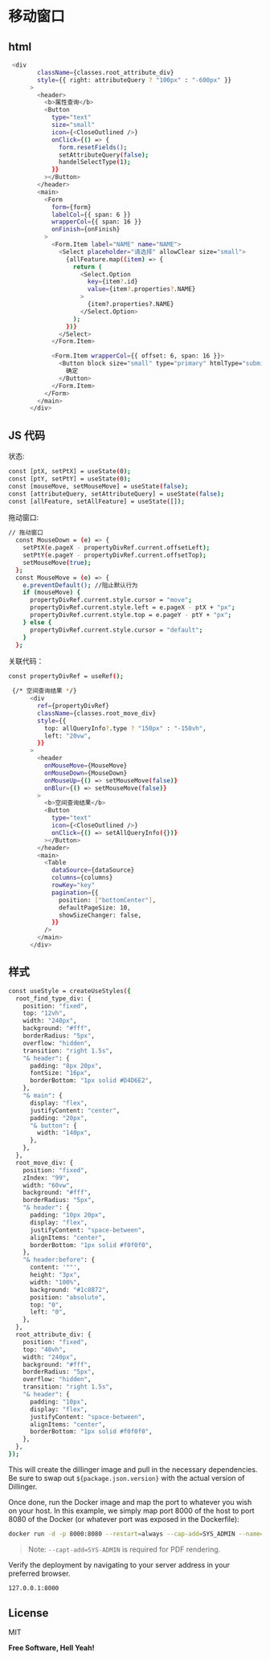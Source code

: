 # 移动窗口

## html

```sh
 <div
        className={classes.root_attribute_div}
        style={{ right: attributeQuery ? "100px" : "-600px" }}
      >
        <header>
          <b>属性查询</b>
          <Button
            type="text"
            size="small"
            icon={<CloseOutlined />}
            onClick={() => {
              form.resetFields();
              setAttributeQuery(false);
              handelSelectType(1);
            }}
          ></Button>
        </header>
        <main>
          <Form
            form={form}
            labelCol={{ span: 6 }}
            wrapperCol={{ span: 16 }}
            onFinish={onFinish}
          >
            <Form.Item label="NAME" name="NAME">
              <Select placeholder="请选择" allowClear size="small">
                {allFeature.map((item) => {
                  return (
                    <Select.Option
                      key={item?.id}
                      value={item?.properties?.NAME}
                    >
                      {item?.properties?.NAME}
                    </Select.Option>
                  );
                })}
              </Select>
            </Form.Item>

            <Form.Item wrapperCol={{ offset: 6, span: 16 }}>
              <Button block size="small" type="primary" htmlType="submit">
                确定
              </Button>
            </Form.Item>
          </Form>
        </main>
      </div>

```

## JS 代码

状态:

```sh
const [ptX, setPtX] = useState(0);
const [ptY, setPtY] = useState(0);
const [mouseMove, setMouseMove] = useState(false);
const [attributeQuery, setAttributeQuery] = useState(false);
const [allFeature, setAllFeature] = useState([]);

```

拖动窗口:

```sh
// 拖动窗口
  const MouseDown = (e) => {
    setPtX(e.pageX - propertyDivRef.current.offsetLeft);
    setPtY(e.pageY - propertyDivRef.current.offsetTop);
    setMouseMove(true);
  };
  const MouseMove = (e) => {
    e.preventDefault(); //阻止默认行为
    if (mouseMove) {
      propertyDivRef.current.style.cursor = "move";
      propertyDivRef.current.style.left = e.pageX - ptX + "px";
      propertyDivRef.current.style.top = e.pageY - ptY + "px";
    } else {
      propertyDivRef.current.style.cursor = "default";
    }
  };


```

关联代码：

```sh
const propertyDivRef = useRef();
```

```sh
 {/* 空间查询结果 */}
      <div
        ref={propertyDivRef}
        className={classes.root_move_div}
        style={{
          top: allQueryInfo?.type ? "150px" : "-150vh",
          left: "20vw",
        }}
      >
        <header
          onMouseMove={MouseMove}
          onMouseDown={MouseDown}
          onMouseUp={() => setMouseMove(false)}
          onBlur={() => setMouseMove(false)}
        >
          <b>空间查询结果</b>
          <Button
            type="text"
            icon={<CloseOutlined />}
            onClick={() => setAllQueryInfo({})}
          ></Button>
        </header>
        <main>
          <Table
            dataSource={dataSource}
            columns={columns}
            rowKey="key"
            pagination={{
              position: ["bottomCenter"],
              defaultPageSize: 10,
              showSizeChanger: false,
            }}
          />
        </main>
      </div>

```

## 样式

```sh
const useStyle = createUseStyles({
  root_find_type_div: {
    position: "fixed",
    top: "12vh",
    width: "240px",
    background: "#fff",
    borderRadius: "5px",
    overflow: "hidden",
    transition: "right 1.5s",
    "& header": {
      padding: "8px 20px",
      fontSize: "16px",
      borderBottom: "1px solid #D4D6E2",
    },
    "& main": {
      display: "flex",
      justifyContent: "center",
      padding: "20px",
      "& button": {
        width: "140px",
      },
    },
  },
  root_move_div: {
    position: "fixed",
    zIndex: "99",
    width: "60vw",
    background: "#fff",
    borderRadius: "5px",
    "& header": {
      padding: "10px 20px",
      display: "flex",
      justifyContent: "space-between",
      alignItems: "center",
      borderBottom: "1px solid #f0f0f0",
    },
    "& header:before": {
      content: '""',
      height: "3px",
      width: "100%",
      background: "#1c8872",
      position: "absolute",
      top: "0",
      left: "0",
    },
  },
  root_attribute_div: {
    position: "fixed",
    top: "40vh",
    width: "240px",
    background: "#fff",
    borderRadius: "5px",
    overflow: "hidden",
    transition: "right 1.5s",
    "& header": {
      padding: "10px",
      display: "flex",
      justifyContent: "space-between",
      alignItems: "center",
      borderBottom: "1px solid #f0f0f0",
    },
  },
});

```

This will create the dillinger image and pull in the necessary dependencies.
Be sure to swap out `${package.json.version}` with the actual
version of Dillinger.

Once done, run the Docker image and map the port to whatever you wish on
your host. In this example, we simply map port 8000 of the host to
port 8080 of the Docker (or whatever port was exposed in the Dockerfile):

```sh
docker run -d -p 8000:8080 --restart=always --cap-add=SYS_ADMIN --name=dillinger <youruser>/dillinger:${package.json.version}
```

> Note: `--capt-add=SYS-ADMIN` is required for PDF rendering.

Verify the deployment by navigating to your server address in
your preferred browser.

```sh
127.0.0.1:8000
```

## License

MIT

**Free Software, Hell Yeah!**

[//]: # "These are reference links used in the body of this note and get stripped out when the markdown processor does its job. There is no need to format nicely because it shouldn't be seen. Thanks SO - http://stackoverflow.com/questions/4823468/store-comments-in-markdown-syntax"
[dill]: https://github.com/joemccann/dillinger
[git-repo-url]: https://github.com/joemccann/dillinger.git
[john gruber]: http://daringfireball.net
[df1]: http://daringfireball.net/projects/markdown/
[markdown-it]: https://github.com/markdown-it/markdown-it
[ace editor]: http://ace.ajax.org
[node.js]: http://nodejs.org
[twitter bootstrap]: http://twitter.github.com/bootstrap/
[jquery]: http://jquery.com
[@tjholowaychuk]: http://twitter.com/tjholowaychuk
[express]: http://expressjs.com
[angularjs]: http://angularjs.org
[gulp]: http://gulpjs.com
[pldb]: https://github.com/joemccann/dillinger/tree/master/plugins/dropbox/README.md
[plgh]: https://github.com/joemccann/dillinger/tree/master/plugins/github/README.md
[plgd]: https://github.com/joemccann/dillinger/tree/master/plugins/googledrive/README.md
[plod]: https://github.com/joemccann/dillinger/tree/master/plugins/onedrive/README.md
[plme]: https://github.com/joemccann/dillinger/tree/master/plugins/medium/README.md
[plga]: https://github.com/RahulHP/dillinger/blob/master/plugins/googleanalytics/README.md
